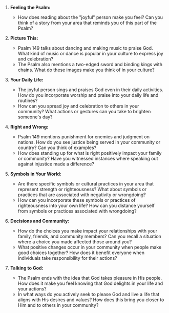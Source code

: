 1. **Feeling the Psalm:**
   - How does reading about the "joyful" person make you feel? Can you think of a story from your area that reminds you of this part of the Psalm?

2. **Picture This:**
   - Psalm 149 talks about dancing and making music to praise God. What kind of music or dance is popular in your culture to express joy and celebration?
   - The Psalm also mentions a two-edged sword and binding kings with chains. What do these images make you think of in your culture?

3. **Your Daily Life:**
   - The joyful person sings and praises God even in their daily activities. How do you incorporate worship and praise into your daily life and routines?
   - How can you spread joy and celebration to others in your community? What actions or gestures can you take to brighten someone's day?

4. **Right and Wrong:**
   - Psalm 149 mentions punishment for enemies and judgment on nations. How do you see justice being served in your community or country? Can you think of examples?
   - How does standing up for what is right positively impact your family or community? Have you witnessed instances where speaking out against injustice made a difference?

5. **Symbols in Your World:**
   - Are there specific symbols or cultural practices in your area that represent strength or righteousness? What about symbols or practices that are associated with negativity or wrongdoing?
   - How can you incorporate these symbols or practices of righteousness into your own life? How can you distance yourself from symbols or practices associated with wrongdoing?

6. **Decisions and Community:**
   - How do the choices you make impact your relationships with your family, friends, and community members? Can you recall a situation where a choice you made affected those around you?
   - What positive changes occur in your community when people make good choices together? How does it benefit everyone when individuals take responsibility for their actions?

7. **Talking to God:**
   - The Psalm ends with the idea that God takes pleasure in His people. How does it make you feel knowing that God delights in your life and your actions?
   - In what ways do you actively seek to please God and live a life that aligns with His desires and values? How does this bring you closer to Him and to others in your community?
